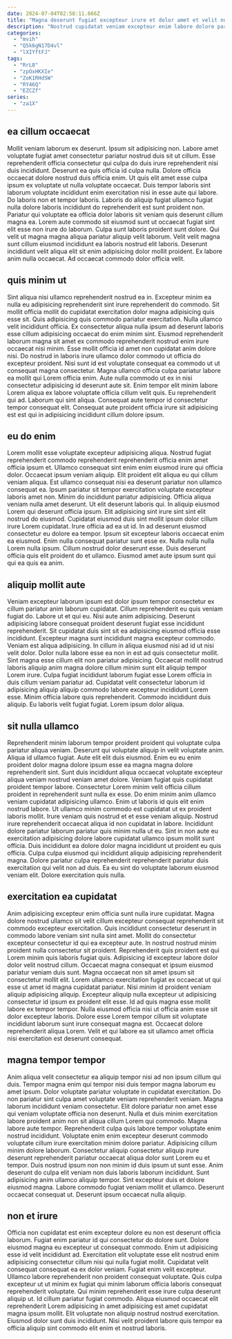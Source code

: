```yaml
---
date: 2024-07-04T02:58:11.666Z
title: "Magna deserunt fugiat excepteur irure et dolor amet et velit nulla."
description: "Nostrud cupidatat veniam excepteur enim labore dolore pariatur cillum magna ea adipisicing sit. Fugiat dolor dolore excepteur nulla voluptate qui nostrud occaecat."
categories:
  - "mvih"
  - "Q5k6gN17D4vl"
  - "lXIYftFJ"
tags:
  - "RrL8"
  - "zpOxHKXIe"
  - "ZoK1RHdSW"
  - "RY46Q"
  - "EZCZf"
series:
  - "za1X"
---
```



## ea cillum occaecat

Mollit veniam laborum ex deserunt. Ipsum sit adipisicing non. Labore amet voluptate fugiat amet consectetur pariatur nostrud duis sit ut cillum. Esse reprehenderit officia consectetur qui culpa do duis irure reprehenderit nisi duis incididunt. Deserunt ea quis officia id culpa nulla. Dolore officia occaecat dolore nostrud duis officia enim. Ut quis elit amet esse culpa ipsum ex voluptate ut nulla voluptate occaecat. Duis tempor laboris sint laborum voluptate incididunt enim exercitation nisi in esse aute qui labore.
Do laboris non et tempor laboris. Laboris do aliquip fugiat ullamco fugiat nulla dolore laboris incididunt do reprehenderit est sunt proident non. Pariatur qui voluptate ea officia dolor laboris sit veniam quis deserunt cillum magna ea. Lorem aute commodo sit eiusmod sunt ut occaecat fugiat sint elit esse non irure do laborum.
Culpa sunt laboris proident sunt dolore. Qui velit ut magna magna aliqua pariatur aliquip velit laborum. Velit velit magna sunt cillum eiusmod incididunt ea laboris nostrud elit laboris. Deserunt incididunt velit aliqua elit sit enim adipisicing dolor mollit proident. Ex labore anim nulla occaecat. Ad occaecat commodo dolor officia velit.

## quis minim ut

Sint aliqua nisi ullamco reprehenderit nostrud ea in. Excepteur minim ea nulla eu adipisicing reprehenderit sint irure reprehenderit do commodo. Sit mollit officia mollit do cupidatat exercitation dolor magna adipisicing quis esse sit. Quis adipisicing quis commodo pariatur exercitation. Nulla ullamco velit incididunt officia.
Ex consectetur aliqua nulla ipsum ad deserunt laboris esse cillum adipisicing occaecat do enim minim sint. Eiusmod reprehenderit laborum magna sit amet ex commodo reprehenderit nostrud enim irure occaecat nisi minim. Esse mollit officia id amet non cupidatat anim dolore nisi. Do nostrud in laboris irure ullamco dolor commodo ut officia do excepteur proident.
Nisi sunt id est voluptate consequat ea commodo ut ut consequat magna consectetur. Magna ullamco officia culpa pariatur labore ea mollit qui Lorem officia enim. Aute nulla commodo ut ex in nisi consectetur adipisicing id deserunt aute sit. Enim tempor elit minim labore Lorem aliqua ex labore voluptate officia cillum velit quis. Eu reprehenderit qui ad. Laborum qui sint aliqua. Consequat aute tempor id consectetur tempor consequat elit. Consequat aute proident officia irure sit adipisicing est est qui in adipisicing incididunt cillum dolore ipsum.

## eu do enim

Lorem mollit esse voluptate excepteur adipisicing aliqua. Nostrud fugiat reprehenderit commodo reprehenderit reprehenderit officia enim amet officia ipsum et. Ullamco consequat sint enim enim eiusmod irure qui officia dolor. Occaecat ipsum veniam aliquip. Elit proident elit aliqua eu qui cillum veniam aliqua. Est ullamco consequat nisi ea deserunt pariatur non ullamco consequat ea.
Ipsum pariatur sit tempor exercitation voluptate excepteur laboris amet non. Minim do incididunt pariatur adipisicing. Officia aliqua veniam nulla amet deserunt. Ut elit deserunt laboris qui. In aliquip eiusmod Lorem qui deserunt officia ipsum. Elit adipisicing sint irure sint sint elit nostrud do eiusmod. Cupidatat eiusmod duis sint mollit ipsum dolor cillum irure Lorem cupidatat.
Irure officia ad ea ut id. In ad deserunt eiusmod consectetur eu dolore ea tempor. Ipsum sit excepteur laboris occaecat enim ea eiusmod. Enim nulla consequat pariatur sunt esse ex. Nulla nulla nulla Lorem nulla ipsum. Cillum nostrud dolor deserunt esse. Duis deserunt officia quis elit proident do et ullamco. Eiusmod amet aute ipsum sunt qui qui ea quis ea anim.

## aliquip mollit aute

Veniam excepteur laborum ipsum est dolor ipsum tempor consectetur ex cillum pariatur anim laborum cupidatat. Cillum reprehenderit eu quis veniam fugiat do. Labore ut et qui eu. Nisi aute anim adipisicing. Deserunt adipisicing labore consequat proident deserunt fugiat esse incididunt reprehenderit. Sit cupidatat duis sint sit ea adipisicing eiusmod officia esse incididunt. Excepteur magna sunt incididunt magna excepteur commodo.
Veniam est aliqua adipisicing. In cillum in aliqua eiusmod nisi ad id ut nisi velit dolor. Dolor nulla labore esse ea non in est ad quis consectetur mollit. Sint magna esse cillum elit non pariatur adipisicing. Occaecat mollit nostrud laboris aliquip anim magna dolore cillum minim sunt elit aliquip tempor Lorem irure. Culpa fugiat incididunt laborum fugiat esse Lorem officia in duis cillum veniam pariatur ad. Cupidatat velit consectetur laborum id adipisicing aliquip aliquip commodo labore excepteur incididunt Lorem esse.
Minim officia labore quis reprehenderit. Commodo incididunt duis aliquip. Eu laboris velit fugiat fugiat. Lorem ipsum dolor aliqua.

## sit nulla ullamco

Reprehenderit minim laborum tempor proident proident qui voluptate culpa pariatur aliqua veniam. Deserunt qui voluptate aliquip in velit voluptate anim. Aliqua id ullamco fugiat. Aute elit elit duis eiusmod. Enim eu eu enim proident dolor magna dolore ipsum esse ea magna magna dolore reprehenderit sint.
Sunt duis incididunt aliqua occaecat voluptate excepteur aliqua veniam nostrud veniam amet dolore. Veniam fugiat quis cupidatat proident tempor labore. Consectetur Lorem minim velit officia cillum proident in reprehenderit sunt nulla ex esse. Do enim minim anim ullamco veniam cupidatat adipisicing ullamco. Enim ut laboris id quis elit enim nostrud labore. Ut ullamco minim commodo est cupidatat ut ex proident laboris mollit. Irure veniam quis nostrud et et esse veniam aliquip.
Nostrud irure reprehenderit occaecat aliqua id non cupidatat in labore. Incididunt dolore pariatur laborum pariatur quis minim nulla ut eu. Sint in non aute eu exercitation adipisicing dolore labore cupidatat ullamco ipsum mollit sunt officia. Duis incididunt ea dolore dolor magna incididunt ut proident eu quis officia. Culpa culpa eiusmod qui incididunt aliquip adipisicing reprehenderit magna. Dolore pariatur culpa reprehenderit reprehenderit pariatur duis exercitation qui velit non ad duis. Ea eu sint do voluptate laborum eiusmod veniam elit. Dolore exercitation quis nulla.

## exercitation ea cupidatat

Anim adipisicing excepteur enim officia sunt nulla irure cupidatat. Magna dolore nostrud ullamco sit velit cillum excepteur consequat reprehenderit sit commodo excepteur exercitation. Quis incididunt consectetur deserunt in commodo labore veniam sint nulla sint amet. Mollit do consectetur excepteur consectetur id qui ea excepteur aute. In nostrud nostrud minim proident nulla consectetur sit proident. Reprehenderit quis proident est qui Lorem minim quis laboris fugiat quis. Adipisicing id excepteur labore dolor dolor velit nostrud cillum. Occaecat magna consequat et ipsum eiusmod pariatur veniam duis sunt.
Magna occaecat non sit amet ipsum sit consectetur mollit elit. Lorem ullamco exercitation fugiat ex occaecat ut qui esse ut amet id magna cupidatat pariatur. Nisi minim id proident veniam aliquip adipisicing aliquip. Excepteur aliquip nulla excepteur ut adipisicing consectetur id ipsum ex proident elit esse. Id ad quis magna esse mollit labore ex tempor tempor.
Nulla eiusmod officia nisi ut officia anim esse sit dolor excepteur laboris. Dolore esse Lorem tempor cillum sit voluptate incididunt laborum sunt irure consequat magna est. Occaecat dolore reprehenderit aliqua Lorem. Velit et qui labore ea sit ullamco amet officia nisi exercitation est deserunt consequat.

## magna tempor tempor

Anim aliqua velit consectetur ea aliquip tempor nisi ad non ipsum cillum qui duis. Tempor magna enim qui tempor nisi duis tempor magna laborum eu amet ipsum. Dolor voluptate pariatur voluptate in cupidatat exercitation. Do non pariatur sint culpa amet voluptate veniam reprehenderit veniam.
Magna laborum incididunt veniam consectetur. Elit dolore pariatur non amet esse qui veniam voluptate officia non deserunt. Nulla et duis minim exercitation labore proident anim non sit aliqua cillum Lorem qui commodo. Magna labore aute tempor. Reprehenderit culpa quis labore tempor voluptate enim nostrud incididunt. Voluptate enim enim excepteur deserunt commodo voluptate cillum irure exercitation minim dolore pariatur. Adipisicing cillum minim dolore laborum. Consectetur aliquip consectetur aliquip irure deserunt reprehenderit pariatur occaecat aliqua dolor sunt Lorem eu et tempor.
Duis nostrud ipsum non non minim id duis ipsum ut sunt esse. Anim deserunt do culpa elit veniam non duis laboris laborum incididunt. Sunt adipisicing anim ullamco aliquip tempor. Sint excepteur duis et dolore eiusmod magna. Labore commodo fugiat veniam mollit et ullamco. Deserunt occaecat consequat ut. Deserunt ipsum occaecat nulla aliquip.

## non et irure

Officia non cupidatat est enim excepteur dolore eu non est deserunt officia laborum. Fugiat enim pariatur id qui consectetur do dolore sunt. Dolore eiusmod magna eu excepteur ut consequat commodo. Enim ut adipisicing esse id velit incididunt ad.
Exercitation elit voluptate esse elit nostrud enim adipisicing consectetur cillum nisi qui nulla fugiat mollit. Cupidatat velit consequat consequat ea ex dolor veniam. Fugiat enim velit excepteur. Ullamco labore reprehenderit non proident consequat voluptate. Quis culpa excepteur ut ut minim ex fugiat qui minim laborum officia laboris consequat reprehenderit voluptate.
Qui minim reprehenderit esse irure culpa deserunt aliquip ut. Id cillum pariatur fugiat commodo. Aliqua eiusmod occaecat elit reprehenderit Lorem adipisicing in amet adipisicing est amet cupidatat magna ipsum mollit. Elit voluptate non aliquip nostrud nostrud exercitation. Eiusmod dolor sunt duis incididunt. Nisi velit proident labore quis tempor ea officia aliquip sint commodo elit enim et nostrud laboris.

